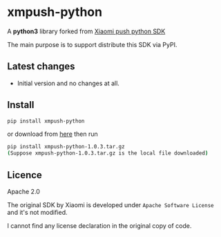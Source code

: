 # xmpush-python
A **python3** library forked from [Xiaomi push python SDK](https://dev.mi.com/mipush/downpage/python.html)

The main purpose is to support distribute this SDK via PyPI.

## Latest changes
- Initial version and no changes at all.

## Install
```bash
pip install xmpush-python
```

or download from [here](https://github.com/ULHI-xin/xmpush-python/releases/download/0.0.2/xmpush-python-1.0.3.tar.gz)
then run
```bash
pip install xmpush-python-1.0.3.tar.gz
(Suppose xmpush-python-1.0.3.tar.gz is the local file downloaded)
```

## Licence
Apache 2.0

The original SDK by Xiaomi is developed under `Apache Software License` and it's not modified.

I cannot find any license declaration in the original copy of code.
